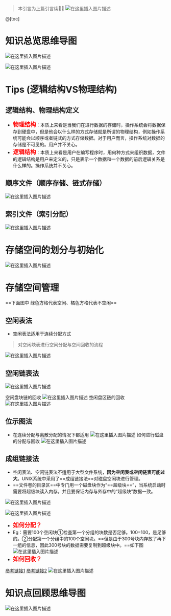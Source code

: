 ﻿> 本引言为上篇引言续:rocket::rocket:
![在这里插入图片描述](https://img-blog.csdnimg.cn/20210714164727251.png?x-oss-process=image/watermark,type_ZmFuZ3poZW5naGVpdGk,shadow_10,text_aHR0cHM6Ly9ibG9nLmNzZG4ubmV0L1F1YW50dW1Zb3U=,size_16,color_FFFFFF,t_70)

@[toc]
# 知识总览思维导图
![在这里插入图片描述](https://img-blog.csdnimg.cn/20210714163825778.png?x-oss-process=image/watermark,type_ZmFuZ3poZW5naGVpdGk,shadow_10,text_aHR0cHM6Ly9ibG9nLmNzZG4ubmV0L1F1YW50dW1Zb3U=,size_16,color_FFFFFF,t_70)

![在这里插入图片描述](https://img-blog.csdnimg.cn/20210714170510664.png?x-oss-process=image/watermark,type_ZmFuZ3poZW5naGVpdGk,shadow_10,text_aHR0cHM6Ly9ibG9nLmNzZG4ubmV0L1F1YW50dW1Zb3U=,size_16,color_FFFFFF,t_70)

# Tips (逻辑结构VS物理结构)
## 逻辑结构、物理结构定义
- <font color=red size=4>**物理结构**</font>：本质上来看是当我们在进行数据的存储时，操作系统会将数据保存到硬盘中，但是他会以什么样的方式存储就是所谓的物理结构，例如操作系统可能会以顺序或者链式的方式存储数据。对于用户而言，操作系统对数据的存储是不可见的。用户并不关心。
- <font color=red size=4>**逻辑结构**</font>：本质上来看是用户在编写程序时，用何种方式来组织数据，文件的逻辑结构是用户来定义的，只是表示一个数据和一个数据的前后逻辑关系是什么样的。操作系统并不关心。
## 顺序文件（顺序存储、链式存储）
![在这里插入图片描述](https://img-blog.csdnimg.cn/20210714165908445.png?x-oss-process=image/watermark,type_ZmFuZ3poZW5naGVpdGk,shadow_10,text_aHR0cHM6Ly9ibG9nLmNzZG4ubmV0L1F1YW50dW1Zb3U=,size_16,color_FFFFFF,t_70)

## 索引文件（索引分配）
![在这里插入图片描述](https://img-blog.csdnimg.cn/20210714170237388.png?x-oss-process=image/watermark,type_ZmFuZ3poZW5naGVpdGk,shadow_10,text_aHR0cHM6Ly9ibG9nLmNzZG4ubmV0L1F1YW50dW1Zb3U=,size_16,color_FFFFFF,t_70)
# 存储空间的划分与初始化
 ![在这里插入图片描述](https://img-blog.csdnimg.cn/20210714171028719.png?x-oss-process=image/watermark,type_ZmFuZ3poZW5naGVpdGk,shadow_10,text_aHR0cHM6Ly9ibG9nLmNzZG4ubmV0L1F1YW50dW1Zb3U=,size_16,color_FFFFFF,t_70)
# 存储空间管理
==下面图中 绿色方格代表空闲、橘色方格代表不空闲==
## 空闲表法
- 空闲表法适用于连续分配方式

> 对空闲块表进行空间分配与空间回收的流程


![在这里插入图片描述](https://img-blog.csdnimg.cn/20210714172833754.png?x-oss-process=image/watermark,type_ZmFuZ3poZW5naGVpdGk,shadow_10,text_aHR0cHM6Ly9ibG9nLmNzZG4ubmV0L1F1YW50dW1Zb3U=,size_16,color_FFFFFF,t_70)

 ## 空闲链表法
 ![在这里插入图片描述](https://img-blog.csdnimg.cn/20210714173358540.png?x-oss-process=image/watermark,type_ZmFuZ3poZW5naGVpdGk,shadow_10,text_aHR0cHM6Ly9ibG9nLmNzZG4ubmV0L1F1YW50dW1Zb3U=,size_16,color_FFFFFF,t_70)

空闲盘块链的回收
![在这里插入图片描述](https://img-blog.csdnimg.cn/20210714174009134.png?x-oss-process=image/watermark,type_ZmFuZ3poZW5naGVpdGk,shadow_10,text_aHR0cHM6Ly9ibG9nLmNzZG4ubmV0L1F1YW50dW1Zb3U=,size_16,color_FFFFFF,t_70)
空闲盘区链的回收
![在这里插入图片描述](https://img-blog.csdnimg.cn/20210714174245665.png?x-oss-process=image/watermark,type_ZmFuZ3poZW5naGVpdGk,shadow_10,text_aHR0cHM6Ly9ibG9nLmNzZG4ubmV0L1F1YW50dW1Zb3U=,size_16,color_FFFFFF,t_70)
## 位示图法
- 在连续分配与离散分配的情况下都适用
![在这里插入图片描述](https://img-blog.csdnimg.cn/20210714175345743.png?x-oss-process=image/watermark,type_ZmFuZ3poZW5naGVpdGk,shadow_10,text_aHR0cHM6Ly9ibG9nLmNzZG4ubmV0L1F1YW50dW1Zb3U=,size_16,color_FFFFFF,t_70)
如何进行磁盘的分配与回收
![在这里插入图片描述](https://img-blog.csdnimg.cn/2021071418003888.png?x-oss-process=image/watermark,type_ZmFuZ3poZW5naGVpdGk,shadow_10,text_aHR0cHM6Ly9ibG9nLmNzZG4ubmV0L1F1YW50dW1Zb3U=,size_16,color_FFFFFF,t_70)
## 成组链接法
- 空闲表法、空闲链表法不适用于大型文件系统，**因为空闲表或空闲链表可能过大**。UNIX系统中采用了==成组链接法==对磁盘空闲块进行管理。
- ==文件卷的目录区==中专门用一个磁盘块作为“==超级块==”，当系统启动时需要将超级块读入内存。并且要保证内存与外存中的“超级块”数据一致。

![在这里插入图片描述](https://img-blog.csdnimg.cn/20210714184049664.png?x-oss-process=image/watermark,type_ZmFuZ3poZW5naGVpdGk,shadow_10,text_aHR0cHM6Ly9ibG9nLmNzZG4ubmV0L1F1YW50dW1Zb3U=,size_16,color_FFFFFF,t_70)


![在这里插入图片描述](https://img-blog.csdnimg.cn/20210714182453427.png?x-oss-process=image/watermark,type_ZmFuZ3poZW5naGVpdGk,shadow_10,text_aHR0cHM6Ly9ibG9nLmNzZG4ubmV0L1F1YW50dW1Zb3U=,size_16,color_FFFFFF,t_70)
- <font color=red size=4>**如何分配？**</font>
- Eg：需要100个空闲块①检査第一个分组的块数是否足够。100=100，是足够的。②分配第一个分组中的100个空闲块。==但是由于300号块内存放了再下一组的信息，因此300号块的数据需要复制到超级块中。==如下图
![在这里插入图片描述](https://img-blog.csdnimg.cn/2021071418302527.png?x-oss-process=image/watermark,type_ZmFuZ3poZW5naGVpdGk,shadow_10,text_aHR0cHM6Ly9ibG9nLmNzZG4ubmV0L1F1YW50dW1Zb3U=,size_16,color_FFFFFF,t_70)
- <font color=red size=4>**如何回收？**</font>

[参考链接1](https://blog.csdn.net/qq_41587740/article/details/109055716)
[参考链接2](https://blog.csdn.net/weixin_43914604/article/details/106373112)
![在这里插入图片描述](https://img-blog.csdnimg.cn/20210714184204301.png?x-oss-process=image/watermark,type_ZmFuZ3poZW5naGVpdGk,shadow_10,text_aHR0cHM6Ly9ibG9nLmNzZG4ubmV0L1F1YW50dW1Zb3U=,size_16,color_FFFFFF,t_70)
# 知识点回顾思维导图
![在这里插入图片描述](https://img-blog.csdnimg.cn/20210714184347286.png?x-oss-process=image/watermark,type_ZmFuZ3poZW5naGVpdGk,shadow_10,text_aHR0cHM6Ly9ibG9nLmNzZG4ubmV0L1F1YW50dW1Zb3U=,size_16,color_FFFFFF,t_70)

